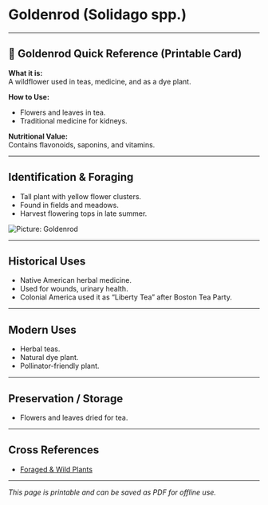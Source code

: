 # Goldenrod (Solidago spp.)

---

## 📜 Goldenrod Quick Reference (Printable Card)

**What it is:**  
A wildflower used in teas, medicine, and as a dye plant.  

**How to Use:**  
- Flowers and leaves in tea.  
- Traditional medicine for kidneys.  

**Nutritional Value:**  
Contains flavonoids, saponins, and vitamins.  

---

## Identification & Foraging  

- Tall plant with yellow flower clusters.  
- Found in fields and meadows.  
- Harvest flowering tops in late summer.  

![Picture: Goldenrod](placeholder-goldenrod.jpg)

---

## Historical Uses  

- Native American herbal medicine.  
- Used for wounds, urinary health.  
- Colonial America used it as “Liberty Tea” after Boston Tea Party.  

---

## Modern Uses  

- Herbal teas.  
- Natural dye plant.  
- Pollinator-friendly plant.  

---

## Preservation / Storage  

- Flowers and leaves dried for tea.  

---

## Cross References  

- [Foraged & Wild Plants](plants-foraging.md)  

---

*This page is printable and can be saved as PDF for offline use.*
